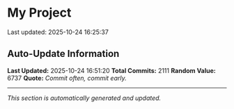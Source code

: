 # My Project


Last updated: 2025-10-24 16:25:37






































































































































































































































































































































































































































































































































































































































































































































































































































































































































































































































































































































































































































































































































































































































































































































































































































































































































































































































































































































































































































































































































































































































































































































































































































































































































































































## Auto-Update Information

**Last Updated:** 2025-10-24 16:51:20
**Total Commits:** 2111
**Random Value:** 6737
**Quote:** _Commit often, commit early._

---
_This section is automatically generated and updated._